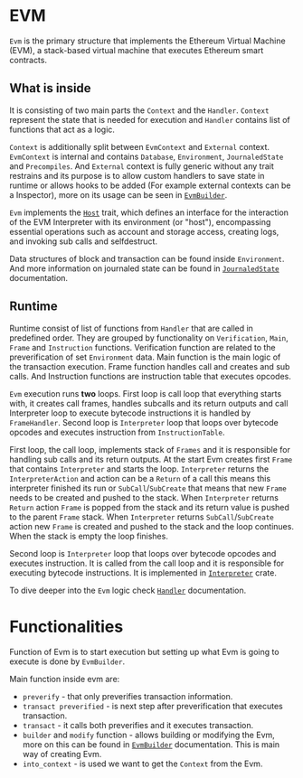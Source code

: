 # EVM

`Evm` is the primary structure that implements the Ethereum Virtual Machine (EVM), a stack-based virtual machine that executes Ethereum smart contracts.

## What is inside

It is consisting of two main parts the `Context` and the `Handler`. `Context` represent the state that is needed for execution and `Handler` contains list of functions that act as a logic.

`Context` is additionally split between `EvmContext` and `External` context. `EvmContext` is internal and contains `Database`, `Environment`, `JournaledState` and `Precompiles`. And `External` context is fully generic without any trait restrains and its purpose is to allow custom handlers to save state in runtime or allows hooks to be added (For example external contexts can be a Inspector), more on its usage can be seen in [`EvmBuilder`](./builder.md).

`Evm` implements the [`Host`](./../interpreter/host.md) trait, which defines an interface for the interaction of the EVM Interpreter with its environment (or "host"), encompassing essential operations such as account and storage access, creating logs, and invoking sub calls and selfdestruct.

Data structures of block and transaction can be found inside `Environment`. And more information on journaled state can be found in [`JournaledState`](../revm/journaled_state.md) documentation.

## Runtime

Runtime consist of list of functions from `Handler` that are called in predefined order. They are grouped by functionality on `Verification`, `Main`, `Frame` and `Instruction` functions. Verification function are related to the preverification of set `Environment` data. Main function is the main logic of the transaction execution. Frame function handles call and creates and sub calls. And Instruction functions are instruction table that executes opcodes.

`Evm` execution runs **two** loops. First loop is call loop that everything starts with, it creates call frames, handles subcalls and its return outputs and call Interpreter loop to execute bytecode instructions it is handled by `FrameHandler`. Second loop is `Interpreter` loop that loops over bytecode opcodes and executes instruction from `InstructionTable`.

First loop, the call loop, implements stack of `Frames` and it is responsible for handling sub calls and its return outputs. At the start Evm creates first `Frame` that contains `Interpreter` and starts the loop. `Interpreter` returns the `InterpreterAction` and action can be a `Return` of a call this means this interpreter finished its run or `SubCall`/`SubCreate` that means that new `Frame` needs to be created and pushed to the stack. When `Interpreter` returns `Return` action `Frame` is popped from the stack and its return value is pushed to the parent `Frame` stack. When `Interpreter` returns `SubCall`/`SubCreate` action new `Frame` is created and pushed to the stack and the loop continues. When the stack is empty the loop finishes.

Second loop is `Interpreter` loop that loops over bytecode opcodes and executes instruction. It is called from the call loop and it is responsible for executing bytecode instructions. It is implemented in [`Interpreter`](../revm_interpreter/interpreter.md) crate.

To dive deeper into the `Evm` logic  check [`Handler`](./handler.md) documentation.

# Functionalities

Function of Evm is to start execution but setting up what Evm is going to execute is done by `EvmBuilder`.

Main function inside evm are:
* `preverify` - that only preverifies transaction information.
* `transact preverified` - is next step after preverification that executes transaction.
* `transact` - it calls both preverifies and it executes transaction.
* `builder` and `modify` function - allows building or modifying the Evm, more on this can be found in [`EvmBuilder`](./builder.md) documentation. This is main way of creating Evm.
* `into_context` - is used we want to get the `Context` from the Evm.